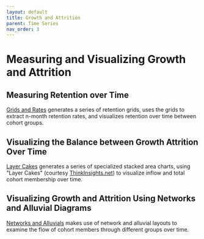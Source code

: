 ```yaml
---
layout: default
title: Growth and Attrition
parent: Time Series
nav_order: 3
---
```


# Measuring and Visualizing Growth and Attrition 

## Measuring Retention over Time

[Grids and Rates](https://github.com/AMNakamura/miscellanea/blob/master/time_series/Retention1_GridsPlusRates.md) generates a series of retention grids, uses the grids to extract n-month retention rates, and visualizes retention over time between cohort groups.


## Visualizing the Balance between Growth Attrition Over Time  

[Layer Cakes](https://github.com/AMNakamura/miscellanea/blob/master/time_series/Retention1_GridsPlusRates.md) generates a series of specialized stacked area charts, using "Layer Cakes" (courtesy [ThinkInsights.net](https://thinkinsights.net/digital/cohort-analysis-using-layer-cake-graphs-with-r/)) to visualize inflow and total cohort membership over time.

## Visualizing Growth and Attrition Using Networks and Alluvial Diagrams

[Networks and Alluvials](https://github.com/AMNakamura/miscellanea/blob/master/time_series/Retention3_Sankey.md) makes use of network and alluvial layouts to examine the flow of cohort members through different groups over time. 

